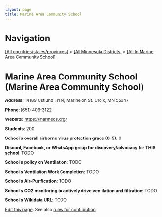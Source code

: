 ```yaml
---
layout: page
title: Marine Area Community School
---
```

# Navigation

[[All countries/states/provinces]](../../..) > [[All Minnesota Districts]](../..) > [[All In Marine Area Community School]](..)

# Marine Area Community School (Marine Area Community School)

**Address**: 14189 Ostlund Trl N, Marine on St. Croix, MN 55047

**Phone**: (651) 409-3122

**Website**: <https://marinecs.org/>

**Students**: 200

**School's overall airborne virus protection grade (0-5)**: 0

**Discord, Facebook, or WhatsApp group for discovery/advocacy for THIS school**: TODO

**School's policy on Ventilation**: TODO

**School's Ventilation Work Completion**: TODO

**School's Air-Purification**: TODO

**School's CO2 monitoring to actively drive ventilation and filtration**: TODO

**School's Wikidata URL**: TODO


[Edit this page](https://github.com/ventilate-schools/MN/edit/main/./Marine_Area_Community_School/Marine_Area_Community_School.md). See also [rules for contribution](../../../contribution-rules/)